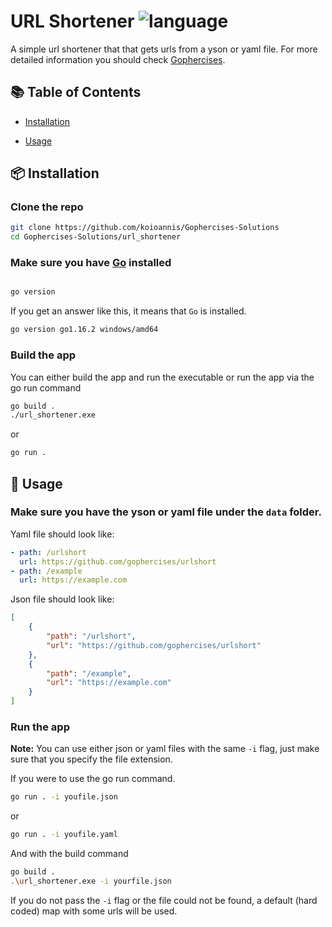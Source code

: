 
# URL Shortener  ![language](https://img.shields.io/github/go-mod/go-version/koioannis/Gophercises-Solutions?filename=url_shortener%2Fgo.mod)


A simple url shortener that that gets urls from a yson or yaml file. For more detailed information you should check [Gophercises](https://gophercises.com/).

  

## :books: Table of Contents

  

- [Installation](#package-installation)

- [Usage](#rocket-usage)

  

## :package: Installation

  
### Clone the repo
```sh
git clone https://github.com/koioannis/Gophercises-Solutions
cd Gophercises-Solutions/url_shortener
```


### Make sure you have [Go](https://golang.org) installed


```sh

go version

```

  

If you get an answer like this, it means that `Go` is installed.

```sh
go version go1.16.2 windows/amd64
```

### Build  the app
You can either build the app and run the executable or run the app via the go run command


```sh
go build .
./url_shortener.exe
```
or

```sh
go run .
```

  

## :rocket: Usage
### Make sure you have the yson or yaml file under the `data` folder.


Yaml file should look like:
```yaml
- path: /urlshort
  url: https://github.com/gophercises/urlshort
- path: /example
  url: https://example.com
```
Json file should look like:
```json
[
    {
        "path": "/urlshort",
        "url": "https://github.com/gophercises/urlshort"
    },
    {
        "path": "/example",
        "url": "https://example.com"
    }
]
```
### Run the app
**Note:** You can use either json or yaml files with the same `-i` flag, just make sure that you specify the file extension.

If you were to use the go run command.
```sh
go run . -i youfile.json
```
or 
```sh
go run . -i youfile.yaml
```
And with the build command
```sh
go build .
.\url_shortener.exe -i yourfile.json
```
If you do not pass the `-i` flag or the file could not be found, 
a default (hard coded) map with some urls will be used.



  


